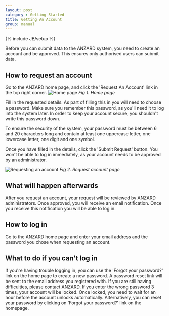 ```yaml
---
layout: post
category : Getting Started
title: Getting An Account
group: manual
---
```

{% include JB/setup %}

Before you can submit data to the ANZARD system, you need to create an account and be approved. This ensures only authorised users can submit data.

## How to request an account
Go to the ANZARD home page, and click the 'Request An Account' link in the top right corner.
![Home page](/user_manual/assets/images/accounts/home.png)
*Fig 1. Home page*

Fill in the requested details. As part of filling this in you will need to choose a password. Make sure you remember this password, as you'll need it to log into the system later. In order to keep your account secure, you shouldn't write this password down.

To ensure the security of the system, your password must be between 6 and 20 characters long and contain at least one uppercase letter, one lowercase letter, one digit and one symbol.

Once you have filled in the details, click the 'Submit Request' button. You won't be able to log in immediately, as your account needs to be approved by an administrator.

![Requesting an account](/user_manual/assets/images/accounts/form.png)
*Fig 2. Request account page*

## What will happen afterwards
After you request an account, your request will be reviewed by ANZARD administrators. Once approved, you will receive an email notification. Once you receive this notification you will be able to log in. 

## How to log in
Go to the ANZARD home page and enter your email address and the password you chose when requesting an account.

## What to do if you can't log in
If you're having trouble logging in, you can use the 'Forgot your password?' link on the home page to create a new password. A password reset link will be sent to the email address you registered with. If you are still having difficulties, please contact [ANZARD](mailto:anzard@unsw.edu.au).
If you enter the wrong password 3 times, your account will be locked. Once locked, you need to wait for an hour before the account unlocks automatically. Alternatively, you can reset your password by clicking on 'Forgot your password?' link on the homepage.


  